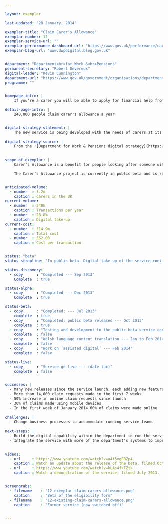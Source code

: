 ```yaml
---

layout: exemplar

last-updated: "28 January, 2014"

exemplar-title: "Claim Carer's Allowance"
exemplar-number: 12
exemplar-service-url: ""
exemplar-performance-dashboard-url: "https://www.gov.uk/performance/carers-allowance"
exemplar-blog-url: "www.dwpdigital.blog.gov.uk"


department: "Department<br>for Work &<br>Pensions"
permanent-secretary: "Robert Devereux"
digital-leader: "Kevin Cunnington"
department-url: "https://www.gov.uk/government/organisations/department-for-work-pensions"
programme: ""


homepage-intro: |
    If you’re a carer you will be able to apply for financial help from government using a simple online service

detail-page-intro: |
    240,000 people claim carer's allowance a year


digital-strategy-statement: |
    The new service is being developed with the needs of carers at its heart, looking to remove complexity from the current user journey. There are clear benefits for people who are caring full-time of being able to interact with the Department at a time and in a way that suits them.
    
digital-strategy-source: |
    From the '[Department for Work & Pensions digital strategy](https://www.gov.uk/government/publications/dwp-digital-strategy)' – December 2012
    

scope-of-exemplar: |
    Carer’s Allowance is a benefit for people looking after someone with substantial caring needs. Users can currently make a claim through the post or online. The exemplar project replaced the previous online claim process which had low take-up and did not meet the standards set out in the department’s digital strategy.

    The Carer’s Allowance project is currently in public beta and is regularly tested with real users. We will continue to improve the service with regular small releases. To learn more about the Carer’s Allowance work you can visit the [DWP Digital Blog](https://dwpdigital.blog.gov.uk/) where we’ll be posting regular updates.


anticipated-volume:
  - number  : 3.2m
    caption : carers in the UK
current-volume:
  - number  : 240k
    caption : Transactions per year
  - number  : 28.8%
    caption : Digital take-up
current-cost:
  - number  : £14.9m
    caption : Total cost
  - number  : £62.00
    caption : Cost per transaction


status: "beta"
status-strapline: "In public beta. Digital take-up of the service continues to increase."

status-discovery:
  - copy      : "Completed --- Sep 2013"
    Complete  : true

status-alpha:
  - copy      : "Completed --- Dec 2013"
    Complete  : true

status-beta:
  - copy      : "Completed: --- Jul 2013"
    complete  : true
  - copy      : "Completed: public beta released --- Oct 2013"
    complete  : true
  - copy      : "Testing and development to the public beta service continues"
    complete  : false
  - copy      : "Welsh language content translation --- Jan to Feb 2014"
    complete  : false
  - copy      : "Work on ‘assisted digital’ --- Feb 2014"
    complete  : false

status-live:
  - copy      : "Service go live --- (date tbc)"
    complete  : false


successes: |
  - Many new releases since the service launch, each adding new features
  - More than 14,000 claim requests made in the first 7 weeks 
  - 50% increase in online claim requests since launch
  - 30% of claims made using mobile devices
  - In the first week of January 2014 60% of claims were made online
  
challenges: |
  - Change business processes to accommodate running service teams
  
next-steps: |
  - Build the digital capability within the department to run the service
  - Integrate the service with more of the department’s systems to improve operational efficiency
  

videos:
  - url     : https://www.youtube.com/watch?v=a4f5vqFRZp4
    caption : Watch an update about the release of the beta, filmed October 2013.
  - url     : https://www.youtube.com/watch?v=kLAs4fkTZtk
    caption : Watch a demonstration of the service, filmed July 2013.


screengrabs:
  - filename    : "12-exemplar-claim-carers-allowance.png"
    caption     : "Beta of the eligibility form"
  - filename    : "12-existing-claim-carers-allowance.png"
    caption     : "Former service (now switched off)"


---
```




